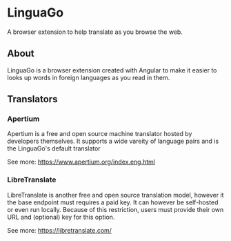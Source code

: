 # LinguaGo

A browser extension to help translate as you browse the web.

## About

LinguaGo is a browser extension created with Angular to make it easier to looks up words in foreign languages as you read in them.

## Translators

### Apertium

Apertium is a free and open source machine translator hosted by developers themselves. It supports a wide vareity of language pairs and is the LinguaGo's default translator

See more: https://www.apertium.org/index.eng.html

### LibreTranslate

LibreTranslate is another free and open source translation model, however it the base endpoint must requires a paid key. It can however be self-hosted or even run locally. Because of this restriction, users must provide their own URL and (optional) key for this option.

See more: https://libretranslate.com/

